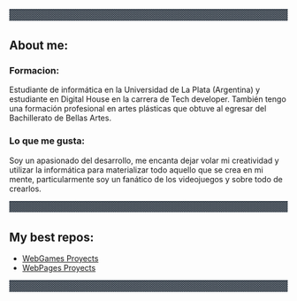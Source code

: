 <link href="style.css" rel="stylesheet"></link>

<div>
    <img src="img/Guardaanim2.gif" alt="Guarda">
</div>



## About me:

  ### Formacion:
<p> Estudiante de informática en la Universidad de La Plata (Argentina) y estudiante en Digital House en la carrera de Tech developer.
    También tengo una formación profesional en artes plásticas que obtuve al egresar del Bachillerato de Bellas Artes. </p>
 
    
  ### Lo que me gusta:  
<p> Soy un apasionado del desarrollo, me encanta dejar volar mi creatividad y utilizar la informática para materializar todo aquello 
    que se crea en mi mente, particularmente soy un fanático de los videojuegos y sobre todo de crearlos. </p>
    
<div>
    <img src="img/Guardaanim2.gif# alt="Guarda">
</div>
                                               
## My best repos:                                              
 
<ul>                                               
 <li> <a href = "https://github.com/JulianPariss/WebGames">WebGames Proyects</a> </li>
 <li> <a href = "https://github.com/JulianPariss/WebPages">WebPages Proyects</a> </li>                                                         
</ul>     
                                                         
<div>
    <img src="img/Guardaanim2.gif# alt="Guarda">
</div>   

